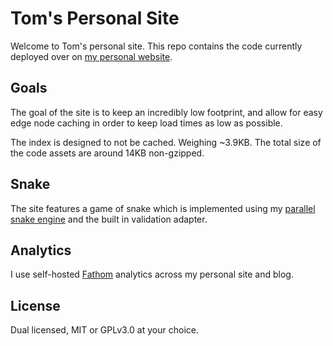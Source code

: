 # Tom's Personal Site
Welcome to Tom's personal site. This repo contains the code currently deployed over on [my personal website](https://tomarrell.com). 

## Goals
The goal of the site is to keep an incredibly low footprint, and allow for easy edge node caching in order to keep load times as low as possible.

The index is designed to not be cached. Weighing ~3.9KB. The total size of the code assets are around 14KB non-gzipped.

## Snake
The site features a game of snake which is implemented using my [parallel snake engine](https://github.com/tomarrell/snake) and the built in validation adapter.

## Analytics
I use self-hosted [Fathom](https://usefathom.com/) analytics across my personal site and blog.

## License
Dual licensed, MIT or GPLv3.0 at your choice.
